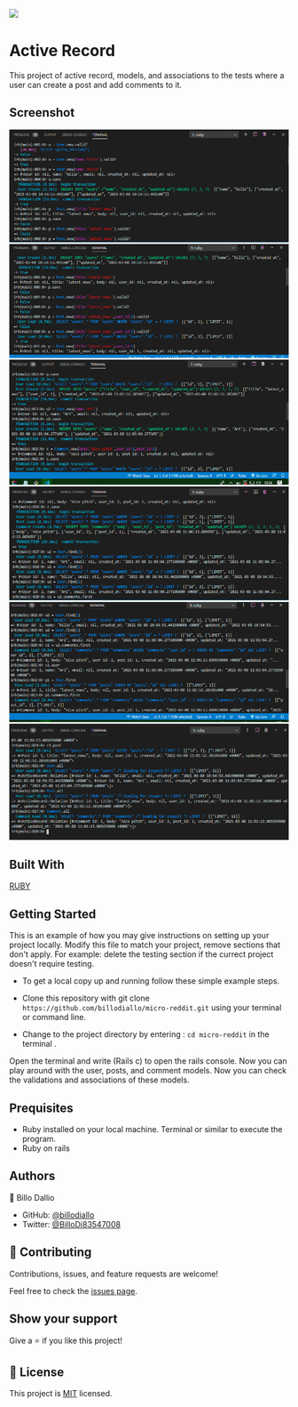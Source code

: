 ![](https://img.shields.io/badge/Microverse-blueviolet)

# Active Record

This project of active record, models, and associations to the tests  where a user can create a post and add comments to it.



## Screenshot


![Screenshot](app/assets/images/img1.PNG)
![Screenshot](app/assets/images/im2.PNG)
![Screenshot](app/assets/images/img3.PNG)
![Screenshot](app/assets/images/img4.PNG)
![Screenshot](app/assets/images/img5.PNG)
![Screenshot](app/assets/images/img6.PNG)
## Built With
 [RUBY](https://github.com/billodiallo/Rspec-tic_tic_toe)

## Getting Started

This is an example of how you may give instructions on setting up your project locally. Modify this file to match your project, remove sections that don't apply. For example: delete the testing section if the currect project doesn't require testing.

- To get a local copy up and running follow these simple example steps.

- Clone this repository with git clone ```https://github.com/billodiallo/micro-reddit.git``` using your terminal or command line.
- Change to the project directory by entering :
```cd micro-reddit``` in the terminal .

Open the terminal and write (Rails c) to open the rails console.
Now you can play around with the user, posts, and comment models.
Now you can check the validations and associations of these models.


## Prequisites

- Ruby installed on your local machine.
Terminal or similar to execute the program.
- Ruby on rails


## Authors

👤 Billo Dallio

- GitHub: [@billodiallo](https://github.com/billodiallo)
- Twitter: [@BilloDi83547008](https://twitter.com/BilloDi83547008)



## 🤝 Contributing

Contributions, issues, and feature requests are welcome!

Feel free to check the [issues page](https://github.com/billodiallo/micro-reddit/issues/2).

## Show your support

Give a ⭐️ if you like this project!

## 📝 License

This project is [MIT](LICENSE) licensed.
